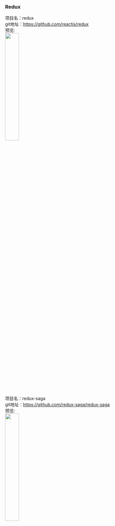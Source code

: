 ### Redux</br>


项目名：redux<br>
git地址：https://github.com/reactjs/redux<br>
预览:<br>
<img src="https://camo.githubusercontent.com/f28b5bc7822f1b7bb28a96d8d09e7d79169248fc/687474703a2f2f692e696d6775722e636f6d2f4a65567164514d2e706e67" width="30%"/>
<br>

项目名：redux-saga<br>
git地址：https://github.com/redux-saga/redux-saga<br>
预览:<br>
<img src="https://camo.githubusercontent.com/4354872161943c4ae2ceec2a946dec85b96799b8/68747470733a2f2f72656475782d736167612e6a732e6f72672f6c6f676f2f303830302f52656475782d536167612d4c6f676f2d4c616e6473636170652e706e67" width="30%"/>
<br>

